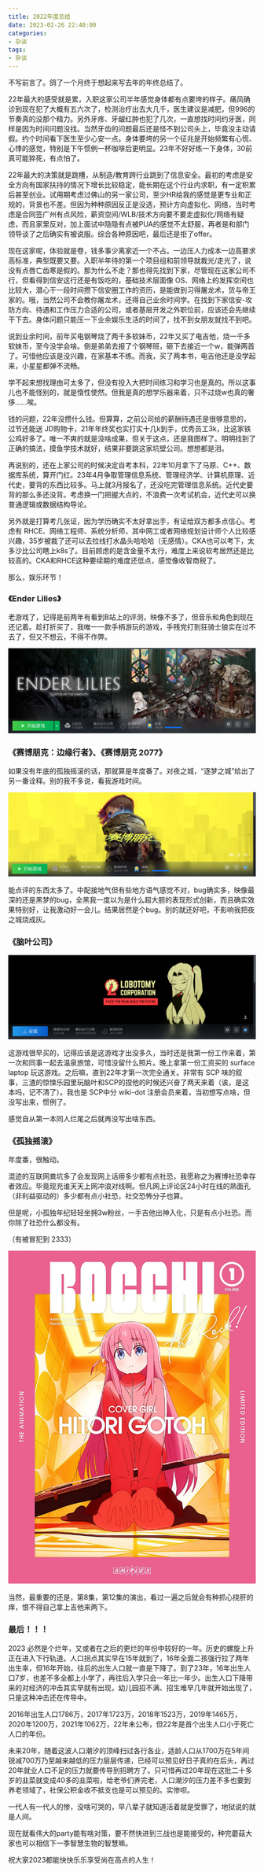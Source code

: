 ```yaml
---
title: 2022年度总结
date: 2023-02-26 22:40:00
categories:
- 杂谈
tags:
- 杂谈
---
```


不写前言了。鸽了一个月终于想起来写去年的年终总结了。

22年最大的感受就是累，入职这家公司半年感觉身体都有点要垮的样子。痛风确诊到现在犯了大概有五六次了，检测治疗出去大几千，医生建议是减肥，但996的节奏真的没那个精力。另外牙疼、牙龈红肿也犯了几次，一直想找时间约牙医，同样是因为时间问题没找。当然牙齿的问题最后还是怪不到公司头上，毕竟没主动请假。约个时间看下医生至少心安一点。身体要垮的另一个征兆是开始频繁有心慌、心悸的感觉，特别是下午惯例一杯咖啡后更明显。23年不好好练一下身体，30前真可能猝死，有点怕了。

22年最大的决策就是跳槽，从制造/教育跨行业跳到了信息安全。最初的考虑是安全方向有国家扶持的情况下增长比较稳定，能长期在这个行业内求职，有一定积累后甚至创业。试用期考虑过佛山的另一家公司，至少HR给我的感觉是更专业和正规的，背景也不差。但因为种种原因反正是没选，预计方向虚拟化、网络，当时考虑是合同签广州有点风险，薪资空间/WLB/技术方向要不要走虚拟化/网络有疑虑，而且家里反对，加上面试中隐隐有点被PUA的感觉不太舒服，再者是和部门领导谈了之后确实有被说服。综合各种原因吧，最后还是拒了offer。

现在这家呢，体验就是卷，钱多事少离家近一个不占。一边压人力成本一边高要求高标准，典型既要又要。入职半年待的第一个项目组和前领导就裁光/走光了，说没有点唇亡齿寒是假的。那为什么不走？那也得先找到下家，尽管现在这家公司不行，但看得到信安这行还是有饭吃的，基础技术层面像 OS、网络上的发挥空间也比较大，潜心干一段时间攒下信安圈工作的资历，是能做到习得屠龙术，货与帝王家的。哦，当然公司不会教你屠龙术，还得自己业余时间学。在找到下家信安-攻防方向、待遇和工作压力合适的公司，或者基层开发之外职位前，应该还会先继续干下去。身体问题只能压一下业余娱乐生活的时间了，找不到女朋友就找不到吧。

说到业余时间，前年买电钢琴烧了两千多软妹币，22年又买了电吉他，烧一千多软妹币，至今没学会啥。倒是弟弟去报了个钢琴班，砸下去接近一个w，能弹两首了。可惜他应该是没兴趣，在家基本不练。而我，买了两本书，电吉他还是没学起来，小星星都弹不流畅。

学不起来想找理由可太多了，但没有投入大把时间练习和学习也是真的。所以这事儿也不能怪别的，就是惰性使然。但我是真的想学乐器来着，只不过烧w也真的奢侈……唉。

钱的问题，22年没攒什么钱。但算算，之前公司给的薪酬待遇还是很够意思的，过节还能送 JD购物卡，21年年终奖也实打实十几k到手，优秀员工3k，比这家铁公鸡好多了。唯一不爽的就是没啥成果，但关于这点，还是我图样了。明明找到了正确的搞法，摸鱼学技术就好，结果非要跳这家坑壁公司。想想都是泪。

再说别的，还在上家公司的时候决定自考本科，22年10月拿下了马原、C++、数据库系统，算开门红。23年4月争取管理信息系统、管理经济学、计算机原理、近代史，要背的东西比较多。马上就3月报名了，还没吃完管理信息系统。近代史要背的那么多还没背。考虑换一门把握大点的，不浪费一次考试机会，近代史可以换普通逻辑或数据结构导论。

另外就是打算考几张证，因为学历确实不太好拿出手，有证给双方都多点信心。考虑有 RHCE、网络工程师、系统分析师，其中网工或者网络规划设计师个人比较感兴趣，35岁被裁了还可以去拉线打水晶头哈哈哈（无感情）。CKA也可以考下，太多沙比公司瞎上k8s了。目前顾虑的是含金量不太行，难度上来说软考居然还是比较高的。CKA和RHCE这种要续期的难度还低点，感觉像收智商税了。

那么，娱乐环节！

### 《Ender Lilies》

老游戏了，记得是前两年有看到B站上的评测，映像不多了，但音乐和角色到现在还记着。趁打折买了，我唯一一款手柄游玩的游戏，手残党打到狂骑士狼实在过不去了，但又不想云，不得不作弊。

![image-20230127010117399](image-20230127010117399.png)

### 《赛博朋克：边缘行者》、《赛博朋克 2077》

如果没有年底的孤独摇滚的话，那就算是年度番了。对夜之城，“逐梦之城”给出了另一番诠释。别的我不多说，看我游戏时间。

![image-20230226215559391](image-20230226215559391.png)

能点评的东西太多了。中配接地气但有些地方语气感觉不对，bug确实多，映像最深的还是黑梦的bug，全黑我一度以为是什么超大胆的表现形式创新，而且确实效果特别好，让我激动好一会儿。结果居然是个bug。别的就还好吧，不影响我把夜之城烧成灰。

### 《脑叶公司》

![image-20230226215738220](image-20230226215738220.png)

这游戏很早买的，记得应该是这游戏才出没多久，当时还是我第一份工作来着，第一次和同事一起去温泉旅馆，可惜没留什么照片。晚上拿第一份工资买的 surface laptop 玩这游戏。之后嘛，直到22年才第一次完全通关。非常有 SCP 味的叙事，三渣的惊悚乐园里玩脑叶和SCP的捏他的时候还兴奋了两天来着（诶，是这本吗，记不清了）。我也是 SCP中分 wiki-dot 注册会员来着，当初想写点啥，但没写出来，惯例了。

感觉自从第一本同人烂尾之后就再没写出啥东西。

### 《孤独摇滚》

年度番，很触动。

混迹的互联网粪坑多了会发现网上话痨多少都有点社恐，我愿称之为赛博社恐幸存者效应。毕竟现充谁天天上网冲浪对线啊。但凡网上评论区24小时在线的熟面孔（非利益驱动的）多少都有点小社恐，社交恐怖分子也算。

但是呢，小孤独年纪轻轻坐拥3w粉丝，一手吉他出神入化，只是有点小社恐。而你除了社恐什么都没有。

（有被冒犯到 2333）

![img](SVabEt8RlqNUzfL.jpg)

当然，最重要的还是，第8集，第12集的演出，看过一遍之后就会有种抓心挠肝的痒，恨不得自己拿上吉他来两下。

### 最后！！！

2023 必然是个烂年，又或者在之后的更烂的年份中较好的一年。历史的螺旋上升正在进入下行轨道。人口拐点其实早在15年就到了，16年全面二孩强行拉了两年出生率，但16年开始，往后的出生人口就一直是下降了。到了23年，16年出生人口7岁，也差不多全都上小学了，再往后入学只会一年比一年少。出生人口下降带来的对经济的冲击其实早就有出现，幼儿园招不满、招生难早几年就开始出现了，只是这种冲击还在传导中。

2016年出生人口1786万，2017年1723万，2018年1523万，2019年1465万，2020年1200万，2021年1062万，22年未公布，但22年是首个出生人口小于死亡人口的年份。

未来20年，随着这波人口潮汐的顶峰扫过各行各业，适龄人口从1700万在5年间锐减700万乃至越来越低的压力层层传递，已经可以预见好日子真的在后头，再过20年就业人口不足的压力就要传导到招聘方了。只可惜再过20年现在这批二十多岁的韭菜就变成40多的韭菜啦，给老爷们养完老，人口潮汐的压力差不多也要到养老领域了，社保公积金收不抵支也是可以预见的。实惨呗。

一代人有一代人的惨，没啥可哭的，早八辈子就知道活着就是受罪了，地狱说的就是人间。

现在就看伟大的party能有啥对策，要不然快进到三战也是能接受的，种完蘑菇大家也可以相信下一季智慧生物的智慧嘛。

祝大家2023都能快快乐乐享受尚在高点的人生！
